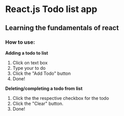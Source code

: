 # React.js Todo list app
## Learning the fundamentals of react 

### How to use:

**Adding a todo to list**

1. Click on text box
2. Type your to do
3. Click the "Add Todo" button
4. Done!

**Deleting/completing a todo from list**
1. Click the the respective checkbox for the todo
2. Click the "Clear" button.
3. Done!
